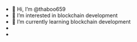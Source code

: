 - 👋 Hi, I’m @thaboo659
- 👀 I’m interested in blockchain development
- 🌱 I’m currently learning blockchain development
- 
- 

<!---
thaboo659/thaboo659 is a ✨ special ✨ repository because its `README.md` (this file) appears on your GitHub profile.
You can click the Preview link to take a look at your changes.
--->
